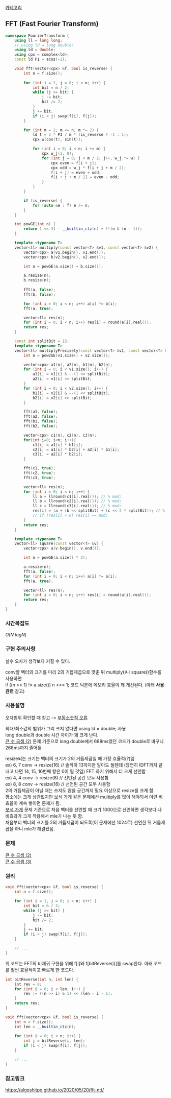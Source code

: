 [카테고리](/README.md)
## FFT (Fast Fourier Transform)
```cpp
namespace FourierTransform {
    using ll = long long;
    // using ld = long double;
    using ld = double;
    using cpx = complex<ld>;
    const ld PI = acos(-1); 

    void fft(vector<cpx> &f, bool is_reverse) {
        int n = f.size();
        
        for (int i = 1, j = 0; i < n; i++) {
            int bit = n / 2;
            while (j >= bit) {
                j -= bit;
                bit /= 2;
            }
            j += bit;
            if (i < j) swap(f[i], f[j]);
        }

        for (int m = 2; m <= n; m *= 2) {
            ld t = 2 * PI / m * (is_reverse ? -1 : 1);
            cpx w(cos(t), sin(t));

            for (int i = 0; i < n; i += m) {
                cpx w_j(1, 0);
                for (int j = 0; j < m / 2; j++, w_j *= w) {
                    cpx even = f[i + j];
                    cpx odd = w_j * f[i + j + m / 2];
                    f[i + j] = even + odd;
                    f[i + j + m / 2] = even - odd;
                }
            }
        }

        if (is_reverse) {
            for (auto &e : f) e /= n;
        }
    }

    int powGE(int n) {
        return 1 << 31 - __builtin_clz(n) + !!(n & (n - 1));
    }

    template <typename T>
    vector<ll> multiply(const vector<T> &v1, const vector<T> &v2) {
        vector<cpx> a(v1.begin(), v1.end());
        vector<cpx> b(v2.begin(), v2.end());

        int n = powGE(a.size() + b.size());

        a.resize(n);
        b.resize(n);
        
        fft(a, false);
        fft(b, false);

        for (int i = 0; i < n; i++) a[i] *= b[i];
        fft(a, true);

        vector<ll> res(n);
        for (int i = 0; i < n; i++) res[i] = round(a[i].real());
        return res;
    }

    const int splitBit = 15;
    template <typename T>
    vector<ll> multiplyPrecisely(const vector<T> &v1, const vector<T> &v2) {
        int n = pow2GE(v1.size() + v2.size());

        vector<cpx> a1(n), a2(n), b1(n), b2(n);
        for (int i = 0; i < v1.size(); i++) {
            a1[i] = v1[i] & ~-(1 << splitBit);
            a2[i] = v1[i] >> splitBit;
        }
        for (int i = 0; i < v2.size(); i++) {
            b1[i] = v2[i] & ~-(1 << splitBit);
            b2[i] = v2[i] >> splitBit;
        }

        fft(a1, false);
        fft(a2, false);
        fft(b1, false);
        fft(b2, false);

        vector<cpx> c1(n), c2(n), c3(n);
        for(int i=0; i<n; i++){
            c1[i] = a1[i] * b1[i];
            c2[i] = a1[i] * b2[i] + a2[i] * b1[i];
            c3[i] = a2[i] * b2[i];
        }

        fft(c1, true);
        fft(c2, true);
        fft(c3, true);

        vector<ll> res(n);
        for (int i = 0; i < n; i++) {
            ll a = llround(c1[i].real()); // % mod;
            ll b = llround(c2[i].real()); // % mod;
            ll c = llround(c3[i].real()); // % mod;
            res[i] = (a + (b << splitBit) + (c << 2 * splitBit)); // % mod;
            // if (res[i] < 0) res[i] += mod;
        }
        return res;
    }

    template <typename T>
    vector<ll> square(const vector<T> &v) {
        vector<cpx> a(v.begin(), v.end());

        int n = powGE(a.size() * 2);

        a.resize(n);
        fft(a, false);
        for (int i = 0; i < n; i++) a[i] *= a[i];
        fft(a, true);

        vector<ll> res(n);
        for (int i = 0; i < n; i++) res[i] = round(a[i].real());
        return res;
    }
}
```
### 시간복잡도 
$O(N~logN)$   

### 구현 주의사항
실수 오차가 생각보다 커질 수 있다.   

conv할 벡터의 크기를 미리 2의 거듭제곱으로 맞춘 뒤 multiply()나 square()함수를 사용하면   
if ((n >> 1) != a.size()) n <<= 1; 코드 덕분에 메모리 효율이 꽤 개선된다. (아래 __사용관련__ 참고)

### 사용설명
오차범위 확인할 때 참고 -> [부동소숫점 오류](https://www.acmicpc.net/blog/view/37)

최대/최소값의 범위가 그리 크지 않다면 using ld = double; 사용   
long double과 double 시간 차이가 꽤 크게 난다.   
[큰 수 곱셈 (2)](https://www.acmicpc.net/problem/15576) 문제 기준으로 long double에서 688ms였던 코드가 double로 바꾸니 268ms까지 줄어듦

resize되는 크기는 벡터의 크기가 2의 거듭제곱일 때 가장 효율적(?)임    
ex) 6, 7 conv -> resize(16) // 솔직히 13까지만 알아도 될텐데 (당연히 IDFT까지 끝내고 나면 14, 15, 16번째 항은 0이 될 것임) FFT 하기 위해서 더 크게 선언함   
ex) 4, 4 conv -> resize(8) // 선언된 공간 모두 사용함   
ex) 8, 8 conv -> resize(16) // 선언된 공간 모두 사용함      
2의 거듭제곱이 아닐 때는 쓰지도 않을 공간까지 필요 이상으로 resize를 크게 함.   
평소에는 크게 상관없지만 [보석 가게](https://www.acmicpc.net/problem/13575) 같은 문제에선 multiply를 많이 해야되서 이런 비효율이 계속 쌓이면 문제가 됨.   
[보석 가게](https://www.acmicpc.net/problem/13575) 문제 기준으로 처음 벡터를 선언할 때 크기 1000으로 선언하면 생각보다 나비효과가 크게 작용해서 mle가 나는 듯 함.   
처음부터 벡터의 크기를 2의 거듭제곱이 되도록(이 문제에선 1024로) 선언한 뒤 거듭제곱을 하니 mle가 해결됐음.   

### 문제
[큰 수 곱셈 (2)](https://www.acmicpc.net/problem/15576)   
[큰 수 곱셈 (3)](https://www.acmicpc.net/problem/22289)

### 원리
```cpp
void fft(vector<cpx> &f, bool is_reverse) {
    int n = f.size();

    for (int i = 1, j = 0; i < n; i++) {
        int bit = n / 2;
        while (j >= bit) {
            j -= bit;
            bit /= 2;
        }
        j += bit;
        if (i < j) swap(f[i], f[j]);
    }

    // ...
}
```
위 코드는 FFT의 비재귀 구현을 위해 f[i]와 f[bitReverse(i)]를 swap한다.
아래 코드를 훨씬 효율적이고 빠르게 한 코드다.
```cpp
int bitReverse(int n, int len) {
    int rev = 0;
    for (int i = 0; i < len; i++) {
        rev |= ((n >> i) & 1) << (len - i - 1);
    }
    return rev;
}

void fft(vector<cpx> &f, bool is_reverse) {
    int n = f.size();
    int len = __builtin_ctz(n);
    
    for (int i = 0; i < n; i++) {
        int j = bitReverse(i, len);
        if (i < j) swap(f[i], f[j]);
    }

    // ...
}
```

### 참고링크
https://algoshitpo.github.io/2020/05/20/fft-ntt/   
